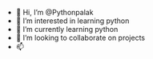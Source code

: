 - 👋 Hi, I’m @Pythonpalak
- 👀 I’m interested in learning python
- 🌱 I’m currently learning python
- 💞️ I’m looking to collaborate on projects
- 📫 

<!---
Pythonpalak/Pythonpalak is a ✨ special ✨ repository because its `README.md` (this file) appears on your GitHub profile.
You can click the Preview link to take a look at your changes.
--->
